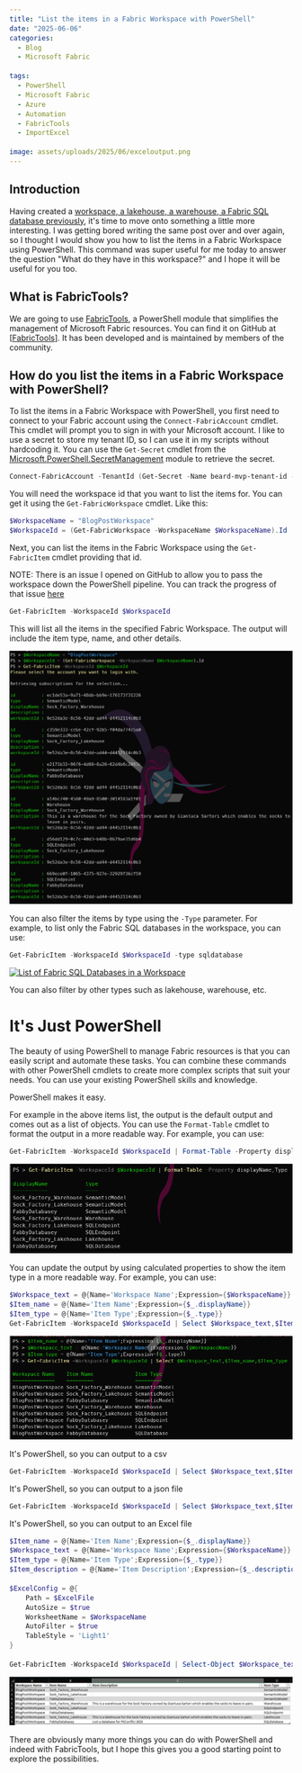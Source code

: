```yaml
---
title: "List the items in a Fabric Workspace with PowerShell"
date: "2025-06-06"
categories:
  - Blog
  - Microsoft Fabric

tags:
  - PowerShell
  - Microsoft Fabric
  - Azure
  - Automation
  - FabricTools
  - ImportExcel

image: assets/uploads/2025/06/exceloutput.png
---
```

## Introduction

Having created a [workspace, a lakehouse, a warehouse, a Fabric SQL database previously](https://blog.robsewell.com/categories/microsoft-fabric/), it's time to move onto something a little more interesting. I was getting bored writing the same post over and over again, so I thought I would show you how to list the items in a Fabric Workspace using PowerShell. This command was super useful for me today to answer the question "What do they have in this workspace?" and I hope it will be useful for you too.

## What is FabricTools?
We are going to use [FabricTools](https://www.powershellgallery.com/packages/FabricTools), a PowerShell module that simplifies the management of Microsoft Fabric resources. You can find it on GitHub at [[FabricTools](https://github.com/dataplat/FabricTools)]. It has been developed and is maintained by members of the community.

## How do you list the items in a Fabric Workspace with PowerShell?
To list the items in a Fabric Workspace with PowerShell, you first need to connect to your Fabric account using the `Connect-FabricAccount` cmdlet. This cmdlet will prompt you to sign in with your Microsoft account. I like to use a secret to store my tenant ID, so I can use it in my scripts without hardcoding it. You can use the `Get-Secret` cmdlet from the [Microsoft.PowerShell.SecretManagement](https://learn.microsoft.com/en-us/powershell/module/microsoft.powershell.secretmanagement/) module to retrieve the secret.
```powershell
Connect-FabricAccount -TenantId (Get-Secret -Name beard-mvp-tenant-id -AsPlainText)
```
You will need the workspace id that you want to list the items for. You can get it using the `Get-FabricWorkspace` cmdlet. Like this:

```powershell
$WorkspaceName = "BlogPostWorkspace"
$WorkspaceId = (Get-FabricWorkspace -WorkspaceName $WorkspaceName).Id
```
Next, you can list the items in the Fabric Workspace using the `Get-FabricItem` cmdlet providing that id.

NOTE: There is an issue I opened on GitHub to allow you to pass the workspace down the PowerShell pipeline. You can track the progress of that issue [here](https://github.com/dataplat/FabricTools/issues/75)

```powershell
Get-FabricItem -WorkspaceId $WorkspaceId
```
This will list all the items in the specified Fabric Workspace. The output will include the item type, name, and other details.

[![List of items in a Fabric Workspace](../assets/uploads/2025/06/getfabricitems-pwsh.png)](../assets/uploads/2025/06/getfabricitems-pwsh.png)

You can also filter the items by type using the `-Type` parameter. For example, to list only the Fabric SQL databases in the workspace, you can use:

```powershell
Get-FabricItem -WorkspaceId $WorkspaceId -type sqldatabase
```
[![List of Fabric SQL Databases in a Workspace](../assets/uploads/2025/06/getfabricitems-sqldatabase-pwsh.png)](../assets/uploads/2025/06/getfabricitems-sqldatabases-pwsh.png)

You can also filter by other types such as lakehouse, warehouse, etc.

# It's Just PowerShell

The beauty of using PowerShell to manage Fabric resources is that you can easily script and automate these tasks. You can combine these commands with other PowerShell cmdlets to create more complex scripts that suit your needs. You can use your existing PowerShell skills and knowledge.

PowerShell makes it easy.

For example in the above items list, the output is the default output and comes out as a list of objects. You can use the `Format-Table` cmdlet to format the output in a more readable way. For example, you can use:

```powershell
Get-FabricItem -WorkspaceId $WorkspaceId | Format-Table -Property displayName,Type
```
[![Formatted output of Fabric items](../assets/uploads/2025/06/getfabricitems-table-pwsh.png)](../assets/uploads/2025/06/getfabricitems-table-pwsh.png)

You can update the output by using calculated properties to show the item type in a more readable way. For example, you can use:

```powershell
$Workspace_text = @{Name='Workspace Name';Expression={$WorkspaceName}}
$Item_name = @{Name='Item Name';Expression={$_.displayName}}
$Item_type = @{Name='Item Type';Expression={$_.type}}
Get-FabricItem -WorkspaceId $WorkspaceId | Select $Workspace_text,$Item_name,$Item_type
```
[![Formatted output of Fabric items with calculated properties](../assets/uploads/2025/06/getfabricitems-calculated-pwsh.png)](../assets/uploads/2025/06/getfabricitems-calculated-pwsh.png)

It's PowerShell, so you can output to a csv

```powershell
Get-FabricItem -WorkspaceId $WorkspaceId | Select $Workspace_text,$Item_name,$Item_type | Export-Csv -Path "C:\temp\FabricItems.csv" -NoTypeInformation
```
It's PowerShell, so you can output to a json file

```powershell
Get-FabricItem -WorkspaceId $WorkspaceId | Select $Workspace_text,$Item_name,$Item_type | ConvertTo-Json | Out-File -FilePath "C:\temp\FabricItems.json"
```

It's PowerShell, so you can output to an Excel file

```powershell
$Item_name = @{Name='Item Name';Expression={$_.displayName}}
$Workspace_text = @{Name='Workspace Name';Expression={$WorkspaceName}}
$Item_type = @{Name='Item Type';Expression={$_.type}}
$Item_description = @{Name='Item Description';Expression={$_.description}}

$ExcelConfig = @{
    Path = $ExcelFile
    AutoSize = $true
    WorksheetName = $WorkspaceName
    AutoFilter = $true
    TableStyle = 'Light1'
}

Get-FabricItem -WorkspaceId $WorkspaceId | Select-Object $Workspace_text, $Item_name, $Item_description, $Item_type | Export-Excel @ExcelConfig
```

[![Excel](../assets/uploads/2025/06/exceloutput.png)](../assets/uploads/2025/06/exceloutput.png)

There are obviously many more things you can do with PowerShell and indeed with FabricTools, but I hope this gives you a good starting point to explore the possibilities.